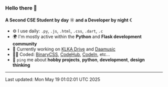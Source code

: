 ### Hello there 👋

#### A Second CSE Student by day ☼ and a Developer by night ☾


- ⚙️ I use daily: `.py`, `.js`, `.html`, `.css`, `.dart`, `.c`
- 🌍 I'm mostly active within the **Python** and **Flask development community**
- 📌 Currently working on [KLKA Drive](https://github.com/kamalkoranga/klka-drive) and [Daamusic](https://github.com/kamalkoranga/daamusic)
- 🧑‍💻 Coded: [BinaryCSS](https://github.com/kamalkoranga/BinaryCSS), [CodeHub](https://github.com/kamalkoranga/codehub), [CodeIn](https://github.com/kamalkoranga/codein), etc…
- 💬 `ping` me about **hobby projects**, **python**, **development**, **design thinking**

---
Last updated: Mon May 19 01:02:01 UTC 2025
